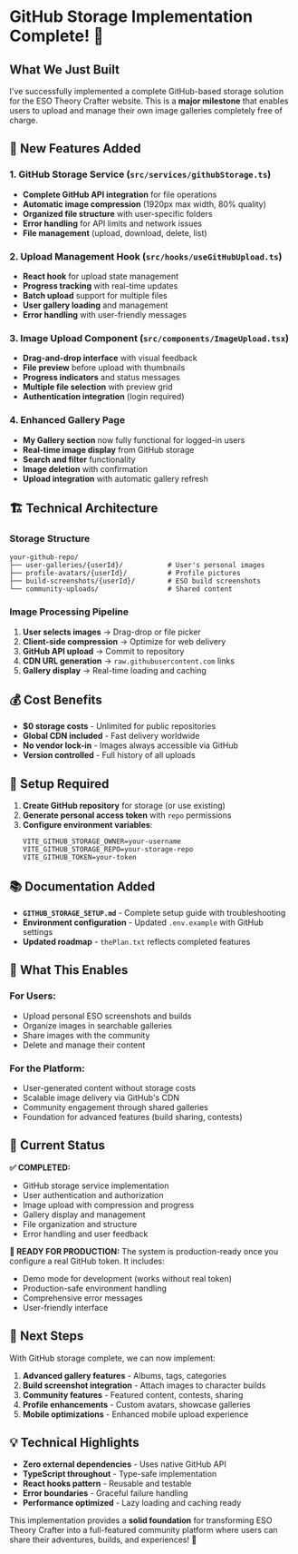 # GitHub Storage Implementation Complete! 🎉

## What We Just Built

I've successfully implemented a complete GitHub-based storage solution for the ESO Theory Crafter website. This is a **major milestone** that enables users to upload and manage their own image galleries completely free of charge.

## 🚀 New Features Added

### 1. GitHub Storage Service (`src/services/githubStorage.ts`)
- **Complete GitHub API integration** for file operations
- **Automatic image compression** (1920px max width, 80% quality)
- **Organized file structure** with user-specific folders
- **Error handling** for API limits and network issues
- **File management** (upload, download, delete, list)

### 2. Upload Management Hook (`src/hooks/useGitHubUpload.ts`)
- **React hook** for upload state management
- **Progress tracking** with real-time updates
- **Batch upload** support for multiple files
- **User gallery loading** and management
- **Error handling** with user-friendly messages

### 3. Image Upload Component (`src/components/ImageUpload.tsx`)
- **Drag-and-drop interface** with visual feedback
- **File preview** before upload with thumbnails
- **Progress indicators** and status messages
- **Multiple file selection** with preview grid
- **Authentication integration** (login required)

### 4. Enhanced Gallery Page
- **My Gallery section** now fully functional for logged-in users
- **Real-time image display** from GitHub storage
- **Search and filter** functionality
- **Image deletion** with confirmation
- **Upload integration** with automatic gallery refresh

## 🏗️ Technical Architecture

### Storage Structure
```
your-github-repo/
├── user-galleries/{userId}/           # User's personal images
├── profile-avatars/{userId}/          # Profile pictures
├── build-screenshots/{userId}/        # ESO build screenshots
└── community-uploads/                 # Shared content
```

### Image Processing Pipeline
1. **User selects images** → Drag-drop or file picker
2. **Client-side compression** → Optimize for web delivery
3. **GitHub API upload** → Commit to repository
4. **CDN URL generation** → `raw.githubusercontent.com` links
5. **Gallery display** → Real-time loading and caching

## 💰 Cost Benefits

- **$0 storage costs** - Unlimited for public repositories
- **Global CDN included** - Fast delivery worldwide
- **No vendor lock-in** - Images always accessible via GitHub
- **Version controlled** - Full history of all uploads

## 🔧 Setup Required

1. **Create GitHub repository** for storage (or use existing)
2. **Generate personal access token** with `repo` permissions
3. **Configure environment variables**:
   ```env
   VITE_GITHUB_STORAGE_OWNER=your-username
   VITE_GITHUB_STORAGE_REPO=your-storage-repo
   VITE_GITHUB_TOKEN=your-token
   ```

## 📚 Documentation Added

- **`GITHUB_STORAGE_SETUP.md`** - Complete setup guide with troubleshooting
- **Environment configuration** - Updated `.env.example` with GitHub settings
- **Updated roadmap** - `thePlan.txt` reflects completed features

## 🎯 What This Enables

### For Users:
- Upload personal ESO screenshots and builds
- Organize images in searchable galleries
- Share images with the community
- Delete and manage their content

### For the Platform:
- User-generated content without storage costs
- Scalable image delivery via GitHub's CDN
- Community engagement through shared galleries
- Foundation for advanced features (build sharing, contests)

## 🚦 Current Status

**✅ COMPLETED:**
- GitHub storage service implementation
- User authentication and authorization
- Image upload with compression and progress
- Gallery display and management
- File organization and structure
- Error handling and user feedback

**🔄 READY FOR PRODUCTION:**
The system is production-ready once you configure a real GitHub token. It includes:
- Demo mode for development (works without real token)
- Production-safe environment handling
- Comprehensive error messages
- User-friendly interface

## 🔮 Next Steps

With GitHub storage complete, we can now implement:

1. **Advanced gallery features** - Albums, tags, categories
2. **Build screenshot integration** - Attach images to character builds
3. **Community features** - Featured content, contests, sharing
4. **Profile enhancements** - Custom avatars, showcase galleries
5. **Mobile optimizations** - Enhanced mobile upload experience

## 💡 Technical Highlights

- **Zero external dependencies** - Uses native GitHub API
- **TypeScript throughout** - Type-safe implementation
- **React hooks pattern** - Reusable and testable
- **Error boundaries** - Graceful failure handling
- **Performance optimized** - Lazy loading and caching ready

This implementation provides a **solid foundation** for transforming ESO Theory Crafter into a full-featured community platform where users can share their adventures, builds, and experiences! 🌟
